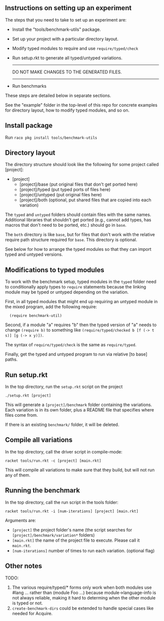 Instructions on setting up an experiment
----------------------------------------

The steps that you need to take to set up an experiment are:

  * Install the "tools/benchmark-utils" package.
  * Set up your project with a particular directory layout.
  * Modify typed modules to require and use `require/typed/check`
  * Run setup.rkt to generate all typed/untyped variations.

     ******************************************
     DO NOT MAKE CHANGES TO THE GENERATED FILES.
     ******************************************

  * Run benchmarks

These steps are detailed below in separate sections.

See the "example" folder in the top-level of this repo
for concrete examples for directory layout, how to modify typed
modules, and so on.

Install package
---------------

Run `raco pkg install tools/benchmark-utils`

Directory layout
----------------

The directory structure should look like the following for some project
called [project]:

  * [project]
    * [project]/base (put original files that don't get ported here)
    * [project]/typed (put typed ports of files here)
    * [project]/untyped (put original files here)
    * [project]/both (optional, put shared files that are copied into each variation)

The `typed` and `untyped` folders should contain files with the same
names. Additional libraries that shouldn't get ported (e.g., cannot add
types, has macros that don't need to be ported, etc.) should go in
`base`.

The `both` directory is like `base`, but for files that don't work with
the relative require path structure required for `base`. This directory
is optional.

See below for how to arrange the typed modules so that they can import
typed and untyped versions. 

Modifications to typed modules
------------------------------

To work with the benchmark setup, typed modules in the `typed` folder need
to conditionally apply types to `require` statements because the linking
module may be typed or untyped depending on the variation.

First, in all typed modules that might end up requiring an untyped module
in the mixed program, add the following require:

````
  (require benchmark-util)
````

Second, if a module "a" requires "b" then the typed version of
"a" needs to change `(require b)` to something like
`(require/typed/checked b [f (-> t s)] [g (-> x y)])`.

The syntax of `require/typed/check` is the same as `require/typed`.

Finally, get the typed and untyped program to run via relative [to base]
paths. 

Run setup.rkt
-------------

In the top directory, run the `setup.rkt` script on the project 

  `./setup.rkt [project]`

This will generate a `[project]/benchmark` folder containing the variations.
Each variation is in its own folder, plus a README file that specifies
where files come from.

If there is an existing `benchmark/` folder, it will be deleted.

Compile all variations
----------------------

In the top directory, call the driver script in compile-mode:

  `racket tools/run.rkt -c [project] [main.rkt]`

This will compile all variations to make sure that they build, but
will not run any of them.

Running the benchmark
---------------------

In the top directory, call the run script in the tools folder:

  `racket tools/run.rkt -i [num-iterations] [project] [main.rkt]`

Arguments are:
- `[project]` the project folder's name (the script searches for `[project]/benchmark/variation*` folders)
- `[main.rkt]` the name of the project file to execute. Please call it `main.rkt`.
- `[num-iterations]` number of times to run each variation. (optional flag)


Other notes
-----------

TODO:
1. The various require/typed/* forms only work when both modules use #lang ...
   rather than (module Foo ...) because module->language-info is not always
   reliable, making it hard to determing when the other module is typed or not.
2. `create-benchmark-dirs` could be extended to handle special cases like
   needed for Acquire.
